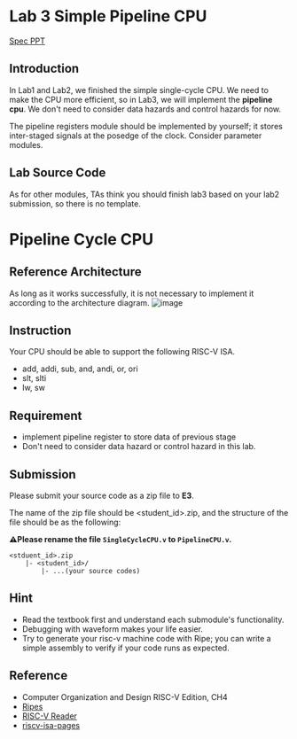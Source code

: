 # Lab 3 Simple Pipeline CPU
[Spec PPT](https://docs.google.com/presentation/d/1L2WPA3udtcyLymdMj6JigZINcVENxMENIG3D9noC5mM/edit?usp=sharing)
## Introduction
In Lab1 and Lab2, we finished the simple single-cycle CPU. We need to make the CPU more efficient, so in Lab3, we will implement the **pipeline cpu**. We don't need to consider data hazards and control hazards for now.

The pipeline registers module should be implemented by yourself; it stores inter-staged signals at the posedge of the clock. Consider parameter modules.

## Lab Source Code
As for other modules, TAs think you should finish lab3 based on your lab2 submission, so there is no template.

# Pipeline Cycle CPU

## Reference Architecture
As long as it works successfully, it is not necessary to implement it according to the architecture diagram.
![image](https://github.com/nycu-caslab/CO2025/blob/main/Lab3/CO_Lab3_architecture.png)



## Instruction
Your CPU should be able to support the following RISC-V ISA.
- add, addi, sub, and, andi, or, ori
- slt, slti
- lw, sw

## Requirement
- implement pipeline register to store data of previous stage
- Don't need to consider data hazard or control hazard in this lab.

## Submission
Please submit your source code as a zip file to **E3**.

The name of the zip file should be <student_id>.zip, and the structure of the file should be as the following:

**⚠️Please rename the file `SingleCycleCPU.v` to `PipelineCPU.v`.**


```
<stduent_id>.zip
    |- <student_id>/
        |- ...(your source codes)
```

## Hint
- Read the textbook first and understand each submodule's functionality.
- Debugging with waveform makes your life easier.
- Try to generate your risc-v machine code with Ripe; you can write a simple assembly to verify if your code runs as expected.


## Reference
- Computer Organization and Design RISC-V Edition, CH4
- [Ripes](https://github.com/mortbopet/Ripes)
- [RISC-V Reader](http://riscvbook.com/)
- [riscv-isa-pages](https://msyksphinz-self.github.io/riscv-isadoc/html/rvi.html)
